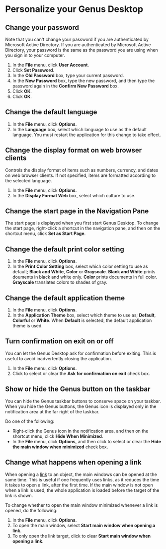 # Personalize your Genus Desktop

## Change your password

Note that you can't change your password if you are authenticated by Microsoft Active Directory. If you are authenticated by Microsoft Active Directory, your password is the same as the password you are using when you sign in to your computer.

1.  In the **File** menu, click **User Account**.
2.  Click **Set Password**.
3.  In the **Old Password** box, type your current password.
4.  In the **New Password** box, type the new password, and then type the password again in the **Confirm New Password** box.
5.  Click **OK**.
6.  Click **OK**.

## Change the default language

1.  In the **File** menu, click **Options**.
2.  In the **Language** box, select which language to use as the default language. You must restart the application for this change to take effect.


## Change the display format on web browser clients
Controls the display format of items such as numbers, currency, and dates on web browser clients. If not specified, items are formatted according to the selected language.

1.  In the **File** menu, click **Options**.
2.  In the **Display Format Web** box, select which culture to use.

## Change the start page in the Navigation Pane

The start page is displayed when you first start Genus Desktop. To change the start page, right-click a shortcut in the navigation pane, and then on the shortcut menu, click **Set as Start Page**.

## Change the default print color setting

1.  In the **File** menu, click **Options**.
2.  In the **Print Color Setting** box, select which color setting to use as default; **Black and White**, **Color** or **Grayscale**. **Black and White** prints douments in black and white only. **Color** prints documents in full color. **Grayscale** translates colors to shades of gray.

## Change the default application theme

1.  In the **File** menu, click **Options**.
2.  In the **Application Theme** box, select which theme to use as; **Default**, **Colorful** or **White**. When **Default** is selected, the default application theme is used.

## Turn confirmation on exit on or off

You can let the Genus Desktop ask for confirmation before exiting. This is useful to avoid inadvertently closing the application.

1.  In the **File** menu, click **Options**.
2.  Click to select or clear the **Ask for confirmation on exit** check box.

## Show or hide the Genus button on the taskbar

You can hide the Genus taskbar buttons to conserve space on your taskbar. When you hide the Genus buttons, the Genus icon is displayed only in the notification area at the far right of the taskbar.

Do one of the following:

*   Right-click the Genus icon in the notification area, and then on the shortcut menu, click **Hide When Minimized**.
*   In the **File** menu, click **Options**, and then click to select or clear the **Hide the main window when minimized** check box.

## Change what happens when opening a link

When opening a [link](../../developers/how-to/exchange-data-with-other-applications/copy-and-paste-data.md) to an object, the main windows can be opened at the same time. This is useful if one frequently uses links, as it reduces the time it takes to open a link, after the first time. If the main window is not open when a link is used, the whole application is loaded before the target of the link is shown.

To change whether to open the main window minimized whenever a link is opened, do the following:

1.  In the **File** menu, click **Options**.
2.  To open the main window, select **Start main window when opening a link**.
3.  To only open the link target, click to clear **Start main window when opening a link**.
